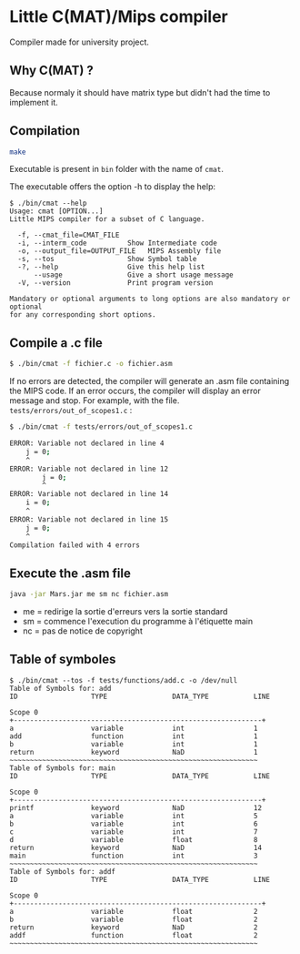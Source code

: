 # Little C(MAT)/Mips compiler

Compiler made for university project.

## Why C(MAT) ?
Because normaly it should have matrix type but didn't had the time to implement it.

## Compilation

```bash
make
```

Executable is present in `bin` folder with the name of `cmat`.

The executable offers the option -h to display the help:

```
$ ./bin/cmat --help                                     
Usage: cmat [OPTION...]
Little MIPS compiler for a subset of C language.

  -f, --cmat_file=CMAT_FILE
  -i, --interm_code          Show Intermediate code
  -o, --output_file=OUTPUT_FILE   MIPS Assembly file
  -s, --tos                  Show Symbol table
  -?, --help                 Give this help list
      --usage                Give a short usage message
  -V, --version              Print program version

Mandatory or optional arguments to long options are also mandatory or optional
for any corresponding short options.
```


## Compile a .c file

```bash
$ ./bin/cmat -f fichier.c -o fichier.asm
``` 
If no errors are detected, the compiler will generate an .asm file containing the MIPS code. 
If an error occurs, the compiler will display an error message and stop. For example, with the file. `tests/errors/out_of_scopes1.c` :

```bash
$ ./bin/cmat -f tests/errors/out_of_scopes1.c

ERROR: Variable not declared in line 4
    j = 0;
    ^
ERROR: Variable not declared in line 12
        j = 0;
        ^
ERROR: Variable not declared in line 14
    i = 0;
    ^
ERROR: Variable not declared in line 15
    j = 0;
    ^
Compilation failed with 4 errors
```
## Execute the .asm file

```bash
java -jar Mars.jar me sm nc fichier.asm
```
- me = redirige la sortie d'erreurs vers la sortie standard
- sm = commence l'execution du programme à l'étiquette main
- nc = pas de notice de copyright 

## Table of symboles
```
$ ./bin/cmat --tos -f tests/functions/add.c -o /dev/null
Table of Symbols for: add
ID                  TYPE                DATA_TYPE           LINE                

Scope 0
+-------------------------------------------------------------+
a                   variable            int                 1                   
add                 function            int                 1                   
b                   variable            int                 1                   
return              keyword             NaD                 1                   
~~~~~~~~~~~~~~~~~~~~~~~~~~~~~~~~~~~~~~~~~~~~~~~~~~~~~~~~~~~~~
Table of Symbols for: main
ID                  TYPE                DATA_TYPE           LINE                

Scope 0
+-------------------------------------------------------------+
printf              keyword             NaD                 12                  
a                   variable            int                 5                   
b                   variable            int                 6                   
c                   variable            int                 7                   
d                   variable            float               8                   
return              keyword             NaD                 14                  
main                function            int                 3                   
~~~~~~~~~~~~~~~~~~~~~~~~~~~~~~~~~~~~~~~~~~~~~~~~~~~~~~~~~~~~~
Table of Symbols for: addf
ID                  TYPE                DATA_TYPE           LINE                

Scope 0
+-------------------------------------------------------------+
a                   variable            float               2                   
b                   variable            float               2                   
return              keyword             NaD                 2                   
addf                function            float               2                   
~~~~~~~~~~~~~~~~~~~~~~~~~~~~~~~~~~~~~~~~~~~~~~~~~~~~~~~~~~~~~

```
